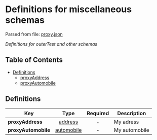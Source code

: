 # __Definitions for miscellaneous schemas__
Parsed from file: [proxy.json](https://github.com/McCastles/JMC/blob/master/examples/outer/definitions/proxy.json)

_Definitions for outerTest and other schemas_
## Table of Contents
* [Definitions](#definitions)
	* [proxyAddress](#definitions)
	* [proxyAutomobile](#definitions)
## __Definitions__

|Key|Type|Required|Description|
|-|:-:|:-:|-|
|__proxyAddress__|[address](./address.md#address)|-|My adress|
|__proxyAutomobile__|[automobile](./automobile.md#automobile)|-|My automobile|
